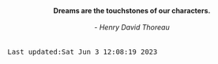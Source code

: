 
<div align="center"><b><span>Dreams are the touchstones of our characters.</span></b><br><br><i> - Henry David Thoreau</i></div>
<br><br><kbd>Last updated:Sat Jun  3 12:08:19 2023</kbd>